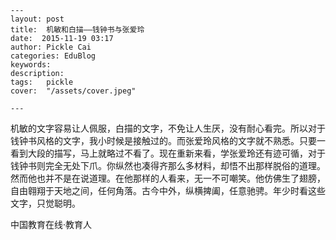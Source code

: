 
    ---
    layout: post  
    title:  机敏和白描——钱钟书与张爱玲  
    date:  2015-11-19 03:17  
    author: Pickle Cai  
    categories: EduBlog  
    keywords: 
    description:   
    tags:	pickle   
    cover:  "/assets/cover.jpeg"  

    ---  
    
机敏的文字容易让人佩服，白描的文字，不免让人生厌，没有耐心看完。所以对于钱钟书风格的文字，我小时候是接触过的。而张爱玲风格的文字就不熟悉。只要一看到大段的描写，马上就略过不看了。现在重新来看，学张爱玲还有迹可循，对于钱钟书则完全无处下爪。你纵然也凑得齐那么多材料，却悟不出那样脱俗的道理。然而他也并不是在说道理。在他那样的人看来，无一不可嘲笑。他仿佛生了翅膀，自由翱翔于天地之间，任何角落。古今中外，纵横捭阖，任意驰骋。年少时看这些文字，只觉聪明。

		    
 中国教育在线·教育人

